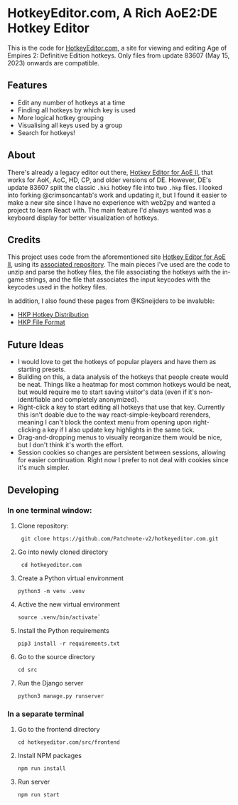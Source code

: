 # HotkeyEditor.com, A Rich AoE2:DE Hotkey Editor
This is the code for [HotkeyEditor.com](https://hotkeyeditor.com), a site for viewing and editing Age of Empires 2: Definitive Edition hotkeys.  Only files from update 83607 (May 15, 2023) onwards are compatible.

## Features
- Edit any number of hotkeys at a time
- Finding all hotkeys by which key is used
- More logical hotkey grouping
- Visualising all keys used by a group
- Search for hotkeys!

## About
There's already a legacy editor out there, [Hotkey Editor for AoE II](
https://aokhotkeys.appspot.com/), that works for AoK, AoC, HD, CP, and older versions of DE.  However, DE's update 83607 split the classic `.hki` hotkey file into two `.hkp` files.  I looked into forking @crimsoncantab's work and updating it, but I found it easier to make a new site since I have no experience with web2py and wanted a project to learn React with.  The main feature I'd always wanted was a keyboard display for better visualization of hotkeys.

## Credits
This project uses code from the aforementioned site [Hotkey Editor for AoE II](
https://aokhotkeys.appspot.com/), using its [associated repository](https://github.com/crimsoncantab/aok-hotkeys).  The main pieces I've used are the code to unzip and parse the hotkey files, the file associating the hotkeys with the in-game strings, and the file that associates the input keycodes with the keycodes used in the hotkey files.

In addition, I also found these pages from @KSneijders to be invaluble:
* [HKP Hotkey Distribution](https://gist.github.com/KSneijders/8be5b386100548cc4a24da5ff2c6b520)
* [HKP File Format](https://gist.github.com/KSneijders/9231eeec1a66b314c3402729f0c455fa)

 
 ## Future Ideas
 - I would love to get the hotkeys of popular players and have them as starting presets.
 - Building on this, a data analysis of the hotkeys that people create would be neat.  Things like a heatmap for most common hotkeys would be neat, but would require me to start saving visitor's data (even if it's non-identifiable and completely anonymized).
 - Right-click a key to start editing all hotkeys that use that key.  Currently this isn't doable due to the way react-simple-keyboard rerenders, meaning I can't block the context menu from opening upon right-clicking a key if I also update key highlights in the same tick.
 - Drag-and-dropping menus to visually reorganize them would be nice, but I don't think it's worth the effort.
 - Session cookies so changes are persistent between sessions, allowing for easier continuation.  Right now I prefer to not deal with cookies since it's much simpler.

## Developing

### In one terminal window:

1. Clone repository:

        git clone https://github.com/Patchnote-v2/hotkeyeditor.com.git
2. Go into newly cloned directory
  
        cd hotkeyeditor.com

3. Create a Python virtual environment
  
       python3 -m venv .venv

4. Active the new virtual environment
  
       source .venv/bin/activate`

5. Install the Python requirements
  
       pip3 install -r requirements.txt

6. Go to the source directory
  
       cd src

7. Run the Django server
  
       python3 manage.py runserver

### In a separate terminal

1. Go to the frontend directory
  
       cd hotkeyeditor.com/src/frontend

2. Install NPM packages
  
       npm run install

3. Run server
  
       npm run start